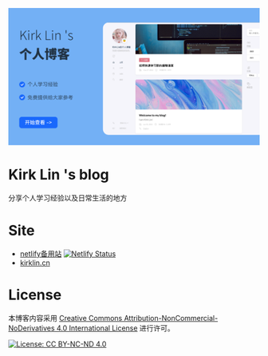 ![封面](README.assets/blog.png)

# Kirk Lin 's blog
分享个人学习经验以及日常生活的地方
 
# Site
- [netlify备用站](https://kirklin.netlify.app/)
  [![Netlify Status](https://api.netlify.com/api/v1/badges/d42d7cde-3f1f-4f42-a6c8-922c180514f8/deploy-status)](https://app.netlify.com/sites/kirklin/deploys)
- [kirklin.cn](https://kirklin.cn)

# License
本博客内容采用 [Creative Commons Attribution-NonCommercial-NoDerivatives 4.0 International License](http://creativecommons.org/licenses/by-nc-nd/4.0/) 进行许可。

[![License: CC BY-NC-ND 4.0](https://img.shields.io/badge/License-CC%20BY--NC--ND%204.0-lightgrey.svg)](https://creativecommons.org/licenses/by-nc-nd/4.0/)

